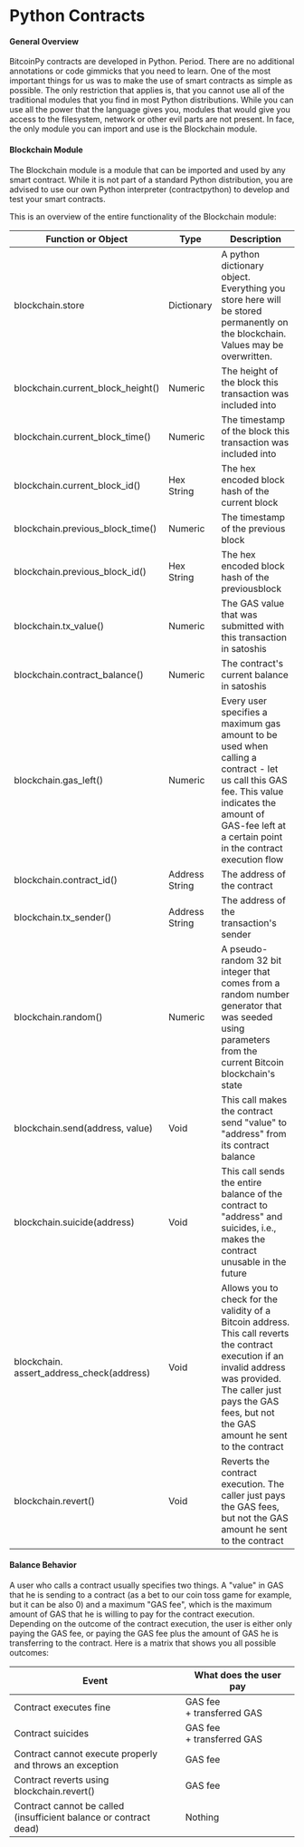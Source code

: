 # Python Contracts

#### General Overview

BitcoinPy contracts are developed in Python. Period. There are no additional annotations or code gimmicks that you need to learn. One of the most important things for us was to make the use of smart contracts as simple as possible. The only restriction that applies is, that you cannot use all of the traditional modules that you find in most Python distributions. While you can use all the power that the language gives you, modules that would give you access to the filesystem, network or other evil parts are not present. In face, the only module you can import and use is the Blockchain module.

#### Blockchain Module
The Blockchain module is a module that can be imported and used by any smart contract. While it is not part of a standard Python distribution, you are advised to use our own Python interpreter (contractpython) to develop and test your smart contracts.

This is an overview of the entire functionality of the Blockchain module:

| Function or Object                               | Type           | Description                                                  |
| ------------------------------------------------ | -------------- | ------------------------------------------------------------ |
| blockchain.store                                 | Dictionary     | A python dictionary object. Everything you store here will be stored permanently on the blockchain. Values may be overwritten. |
| blockchain.current\_block\_height()              | Numeric        | The height of the block this transaction was included into   |
| blockchain.current\_block\_time()                | Numeric        | The timestamp of the block this transaction was included into |
| blockchain.current\_block\_id()                  | Hex String     | The hex encoded block hash of the current block              |
| blockchain.previous\_block\_time()               | Numeric        | The timestamp of the previous block                          |
| blockchain.previous\_block\_id()                 | Hex String     | The hex encoded block hash of the previousblock              |
| blockchain.tx\_value()                           | Numeric        | The GAS value that was submitted with this transaction in satoshis |
| blockchain.contract\_balance()                   | Numeric        | The contract's current balance in satoshis                   |
| blockchain.gas\_left()                           | Numeric        | Every user specifies a maximum gas amount to be used when calling a contract - let us call this GAS fee. This value indicates the amount of GAS-fee left at a certain point in the contract execution flow |
| blockchain.contract\_id()                        | Address String | The address of the contract                                  |
| blockchain.tx\_sender()                          | Address String | The address of the transaction's sender                      |
| blockchain.random()                              | Numeric        | A pseudo-random 32 bit integer that comes from a random number generator that was seeded using parameters from the current Bitcoin blockchain's state |
| blockchain.send(address, value)                  | Void           | This call makes the contract send "value" to "address" from its contract balance |
| blockchain.suicide(address)                      | Void           | This call sends the entire balance of the contract to "address" and suicides, i.e., makes the contract unusable in the future |
| blockchain.<br />assert\_address\_check(address) | Void           | Allows you to check for the validity of a Bitcoin address. This call reverts the contract execution if an invalid address was provided. The caller just pays the GAS fees, but not the GAS amount he sent to the contract |
| blockchain.revert()                              | Void           | Reverts the contract execution. The caller just pays the GAS fees, but not the GAS amount he sent to the contract |



#### Balance Behavior

A user who calls a contract usually specifies two things. A "value" in GAS that he is sending to a contract (as a bet to our coin toss game for example, but it can be also 0) and a maximum "GAS fee", which is the maximum amount of GAS that he is willing to pay for the contract execution. Depending on the outcome of the contract execution, the user is either only paying the GAS fee, or paying the GAS fee plus the amount of GAS he is transferring to the contract. Here is a matrix that shows you all possible outcomes: 

| Event                                                        | What does the user pay         |
| ------------------------------------------------------------ | ------------------------------ |
| Contract executes fine                                       | GAS fee<br />+ transferred GAS |
| Contract suicides                                            | GAS fee<br />+ transferred GAS |
| Contract cannot execute properly<br />and throws an exception | GAS fee                        |
| Contract reverts using<br />blockchain.revert()              | GAS fee                        |
| Contract cannot be called<br />(insufficient balance or contract dead) | Nothing                        |
